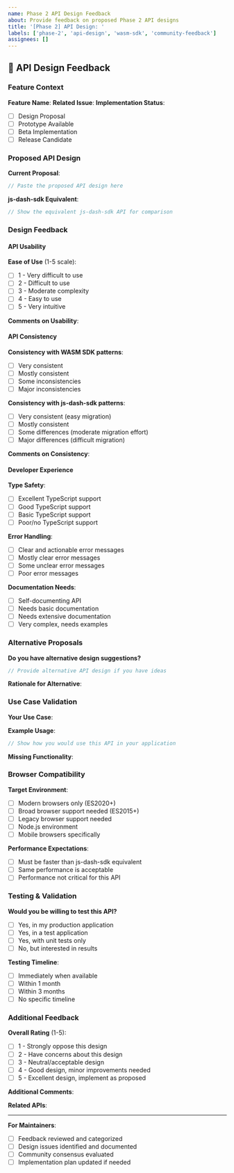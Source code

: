 ```yaml
---
name: Phase 2 API Design Feedback
about: Provide feedback on proposed Phase 2 API designs
title: '[Phase 2] API Design: '
labels: ['phase-2', 'api-design', 'wasm-sdk', 'community-feedback']
assignees: []
---
```


## 🎨 API Design Feedback

### Feature Context
**Feature Name**: <!-- e.g., Document Query Builder -->
**Related Issue**: <!-- Link to feature request issue -->
**Implementation Status**: 
- [ ] Design Proposal
- [ ] Prototype Available
- [ ] Beta Implementation
- [ ] Release Candidate

### Proposed API Design

**Current Proposal**:
```javascript
// Paste the proposed API design here
```

**js-dash-sdk Equivalent**:
```javascript
// Show the equivalent js-dash-sdk API for comparison
```

### Design Feedback

#### API Usability

**Ease of Use** (1-5 scale):
- [ ] 1 - Very difficult to use
- [ ] 2 - Difficult to use
- [ ] 3 - Moderate complexity
- [ ] 4 - Easy to use
- [ ] 5 - Very intuitive

**Comments on Usability**:
<!-- What makes it easy/difficult? Suggestions for improvement? -->

#### API Consistency

**Consistency with WASM SDK patterns**:
- [ ] Very consistent
- [ ] Mostly consistent
- [ ] Some inconsistencies
- [ ] Major inconsistencies

**Consistency with js-dash-sdk patterns**:
- [ ] Very consistent (easy migration)
- [ ] Mostly consistent
- [ ] Some differences (moderate migration effort)
- [ ] Major differences (difficult migration)

**Comments on Consistency**:
<!-- Specific examples of consistency issues? -->

#### Developer Experience

**Type Safety**:
- [ ] Excellent TypeScript support
- [ ] Good TypeScript support  
- [ ] Basic TypeScript support
- [ ] Poor/no TypeScript support

**Error Handling**:
- [ ] Clear and actionable error messages
- [ ] Mostly clear error messages
- [ ] Some unclear error messages
- [ ] Poor error messages

**Documentation Needs**:
- [ ] Self-documenting API
- [ ] Needs basic documentation
- [ ] Needs extensive documentation
- [ ] Very complex, needs examples

### Alternative Proposals

**Do you have alternative design suggestions?**
```javascript
// Provide alternative API design if you have ideas
```

**Rationale for Alternative**:
<!-- Why would your alternative be better? -->

### Use Case Validation

**Your Use Case**:
<!-- Describe how you would use this API -->

**Example Usage**:
```javascript
// Show how you would use this API in your application
```

**Missing Functionality**:
<!-- Anything missing for your use case? -->

### Browser Compatibility

**Target Environment**:
- [ ] Modern browsers only (ES2020+)
- [ ] Broad browser support needed (ES2015+)
- [ ] Legacy browser support needed
- [ ] Node.js environment
- [ ] Mobile browsers specifically

**Performance Expectations**:
- [ ] Must be faster than js-dash-sdk equivalent
- [ ] Same performance is acceptable
- [ ] Performance not critical for this API

### Testing & Validation

**Would you be willing to test this API?**
- [ ] Yes, in my production application
- [ ] Yes, in a test application
- [ ] Yes, with unit tests only
- [ ] No, but interested in results

**Testing Timeline**:
- [ ] Immediately when available
- [ ] Within 1 month
- [ ] Within 3 months  
- [ ] No specific timeline

### Additional Feedback

**Overall Rating** (1-5):
- [ ] 1 - Strongly oppose this design
- [ ] 2 - Have concerns about this design
- [ ] 3 - Neutral/acceptable design
- [ ] 4 - Good design, minor improvements needed
- [ ] 5 - Excellent design, implement as proposed

**Additional Comments**:
<!-- Any other feedback, concerns, or suggestions? -->

**Related APIs**:
<!-- Are there other APIs this should be consistent with? -->

---

**For Maintainers**:
- [ ] Feedback reviewed and categorized
- [ ] Design issues identified and documented
- [ ] Community consensus evaluated
- [ ] Implementation plan updated if needed